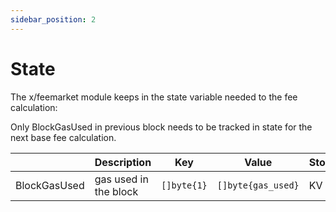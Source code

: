 ```yaml
---
sidebar_position: 2
---
```


# State

The x/feemarket module keeps in the state variable needed to the fee calculation:

Only BlockGasUsed in previous block needs to be tracked in state for the next base fee calculation.

|                  | Description                    | Key            | Value               | Store     |
| -----------      | ------------------------------ | ---------------| ------------------- | --------- |
| BlockGasUsed     | gas used in the block          | `[]byte{1}`    | `[]byte{gas_used}`  | KV        |
